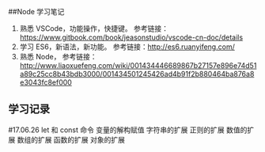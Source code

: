 ##Node 学习笔记
1. 熟悉 VSCode，功能操作，快捷键。
   参考链接：https://www.gitbook.com/book/jeasonstudio/vscode-cn-doc/details
2. 学习 ES6，新语法，新功能。
   参考链接：http://es6.ruanyifeng.com/
3. 熟悉 Node，
   参考链接：http://www.liaoxuefeng.com/wiki/001434446689867b27157e896e74d51a89c25cc8b43bdb3000/001434501245426ad4b91f2b880464ba876a8e3043fc8ef000

## 学习记录
#17.06.26
let 和 const 命令
变量的解构赋值
字符串的扩展
正则的扩展
数值的扩展
数组的扩展
函数的扩展
对象的扩展